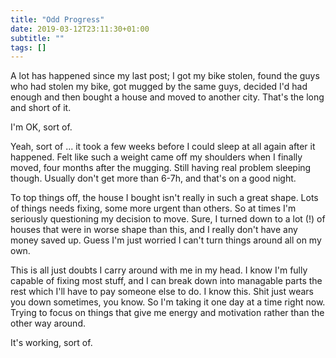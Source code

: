 ```yaml
---
title: "Odd Progress"
date: 2019-03-12T23:11:30+01:00
subtitle: ""
tags: []
---
```


A lot has happened since my last post; I got my bike stolen, found the
guys who had stolen my bike, got mugged by the same guys, decided I'd
had enough and then bought a house and moved to another city.  That's
the long and short of it.

I'm OK, sort of.

<!--more-->

Yeah, sort of ... it took a few weeks before I could sleep at all again
after it happened.  Felt like such a weight came off my shoulders when I
finally moved, four months after the mugging.  Still having real problem
sleeping though.  Usually don't get more than 6-7h, and that's on a good
night.

To top things off, the house I bought isn't really in such a great
shape.  Lots of things needs fixing, some more urgent than others.  So
at times I'm seriously questioning my decision to move.  Sure, I turned
down to a lot (!) of houses that were in worse shape than this, and I
really don't have any money saved up.  Guess I'm just worried I can't
turn things around all on my own.

This is all just doubts I carry around with me in my head.  I know I'm
fully capable of fixing most stuff, and I can break down into managable
parts the rest which I'll have to pay someone else to do.  I know this.
Shit just wears you down sometimes, you know.  So I'm taking it one day
at a time right now.  Trying to focus on things that give me energy and
motivation rather than the other way around.

It's working, sort of.
